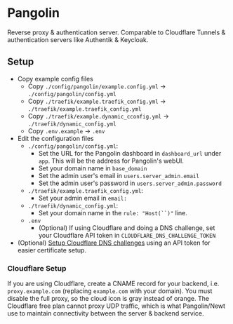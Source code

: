 # Pangolin

Reverse proxy & authentication server. Comparable to Cloudflare Tunnels & authentication servers like Authentik & Keycloak.

## Setup

- Copy example config files
  - Copy `./config/pangolin/example.config.yml` -> `./config/pangolin/config.yml`
  - Copy `./traefik/example.traefik_config.yml` -> `./traefik/example.traefik_config.yml`
  - Copy `./traefik/example.dynamic_cconfig.yml` -> `./traefik/dynamic_config.yml`
  - Copy `.env.example` -> `.env`
- Edit the configuration files
  - `./config/pangolin/config.yml`:
    - Set the URL for the Pangolin dashboard in `dashboard_url` under `app`. This will be the address for Pangolin's webUI.
    - Set your domain name in `base_domain`
    - Set the admin user's email in `users.server_admin.email`
    - Set the admin user's password in `users.server_admin.password`
  - `./traefik/example.traefik_config.yml`:
    - Set your admin email in `email: `
  - `./traefik/dynamic_config.yml`:
    - Set your domain name in the `rule: "Host(``)"` line.
  - `.env`
    - (Optional) If using Cloudflare and doing a DNS challenge, set your Cloudflare API token in `CLOUDFLARE_DNS_CHALLENGE_TOKEN`
- (Optional) [Setup Cloudflare DNS challenges](https://docs.fossorial.io/Pangolin/Configuration/wildcard-certs#wildcard-config-for-dns-01-challenge) using an API token for easier certificate setup.

### Cloudflare Setup

If you are using Cloudflare, create a CNAME record for your backend, i.e. `proxy.example.com` (replacing `example.com` with your domain). You must disable the full proxy, so the cloud icon is gray instead of orange. The Cloudflare free plan cannot proxy UDP traffic, which is what Pangolin/Newt use to maintain connectivity between the server & backend service.
